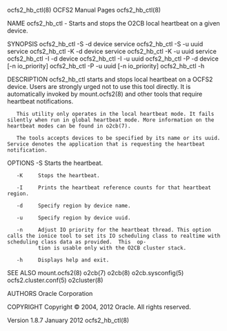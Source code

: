 ocfs2_hb_ctl(8)                                                                     OCFS2 Manual Pages                                                                     ocfs2_hb_ctl(8)

NAME
       ocfs2_hb_ctl - Starts and stops the O2CB local heartbeat on a given device.

SYNOPSIS
       ocfs2_hb_ctl -S -d device service
       ocfs2_hb_ctl -S -u uuid service
       ocfs2_hb_ctl -K -d device service
       ocfs2_hb_ctl -K -u uuid service
       ocfs2_hb_ctl -I -d device
       ocfs2_hb_ctl -I -u uuid
       ocfs2_hb_ctl -P -d device [-n io_priority]
       ocfs2_hb_ctl -P -u uuid [-n io_priority]
       ocfs2_hb_ctl -h

DESCRIPTION
       ocfs2_hb_ctl  starts  and stops local heartbeat on a OCFS2 device.  Users are strongly urged not to use this tool directly. It is automatically invoked by mount.ocfs2(8) and other
       tools that require heartbeat notifications.

       This utility only operates in the local heartbeat mode. It fails silently when run in global heartbeat mode. More information on the heartbeat modes can be found in o2cb(7).

       The tools accepts devices to be specified by its name or its uuid. Service denotes the application that is requesting the heartbeat notification.

OPTIONS
       -S     Starts the heartbeat.

       -K     Stops the heartbeat.

       -I     Prints the heartbeat reference counts for that heartbeat region.

       -d     Specify region by device name.

       -u     Specify region by device uuid.

       -n     Adjust IO priority for the heartbeat thread. This option calls the ionice tool to set its IO scheduling class to realtime with scheduling class data as provided.  This  op‐
              tion is usable only with the O2CB cluster stack.

       -h     Displays help and exit.

SEE ALSO
       mount.ocfs2(8) o2cb(7) o2cb(8) o2cb.sysconfig(5) ocfs2.cluster.conf(5) o2cluster(8)

AUTHORS
       Oracle Corporation

COPYRIGHT
       Copyright © 2004, 2012 Oracle. All rights reserved.

Version 1.8.7                                                                          January 2012                                                                        ocfs2_hb_ctl(8)
